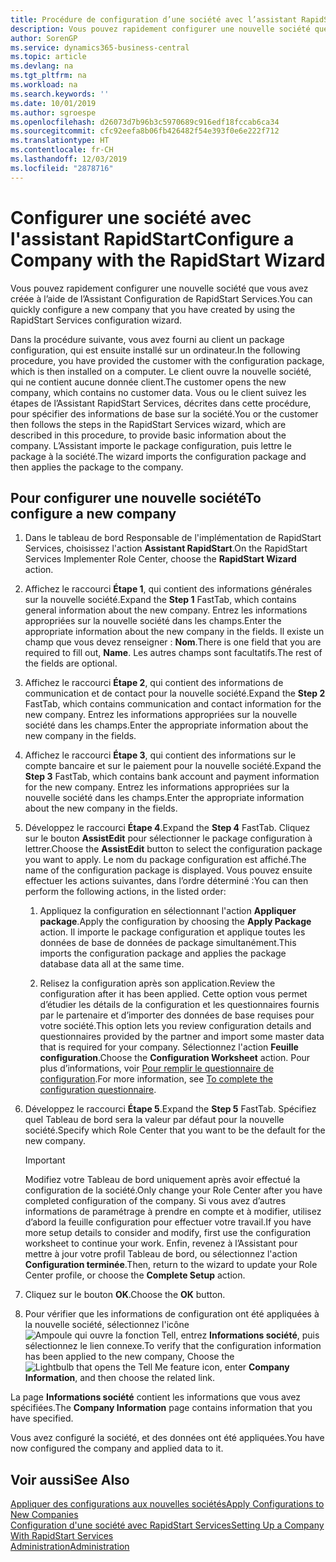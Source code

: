 ```yaml
---
title: Procédure de configuration d’une société avec l’assistant RapidStart | Microsoft Docs
description: Vous pouvez rapidement configurer une nouvelle société que vous avez créée à l’aide de l’Assistant Configuration de RapidStart Services.
author: SorenGP
ms.service: dynamics365-business-central
ms.topic: article
ms.devlang: na
ms.tgt_pltfrm: na
ms.workload: na
ms.search.keywords: ''
ms.date: 10/01/2019
ms.author: sgroespe
ms.openlocfilehash: d26073d7b96b3c5970689c916edf18fccab6ca34
ms.sourcegitcommit: cfc92eefa8b06fb426482f54e393f0e6e222f712
ms.translationtype: HT
ms.contentlocale: fr-CH
ms.lasthandoff: 12/03/2019
ms.locfileid: "2878716"
---
```

# <a name="configure-a-company-with-the-rapidstart-wizard"></a><span data-ttu-id="dbcce-103">Configurer une société avec l'assistant RapidStart</span><span class="sxs-lookup"><span data-stu-id="dbcce-103">Configure a Company with the RapidStart Wizard</span></span>
<span data-ttu-id="dbcce-104">Vous pouvez rapidement configurer une nouvelle société que vous avez créée à l’aide de l’Assistant Configuration de RapidStart Services.</span><span class="sxs-lookup"><span data-stu-id="dbcce-104">You can quickly configure a new company that you have created by using the RapidStart Services configuration wizard.</span></span>

<span data-ttu-id="dbcce-105">Dans la procédure suivante, vous avez fourni au client un package configuration, qui est ensuite installé sur un ordinateur.</span><span class="sxs-lookup"><span data-stu-id="dbcce-105">In the following procedure, you have provided the customer with the configuration package, which is then installed on a computer.</span></span> <span data-ttu-id="dbcce-106">Le client ouvre la nouvelle société, qui ne contient aucune donnée client.</span><span class="sxs-lookup"><span data-stu-id="dbcce-106">The customer opens the new company, which contains no customer data.</span></span> <span data-ttu-id="dbcce-107">Vous ou le client suivez les étapes de l’Assistant RapidStart Services, décrites dans cette procédure, pour spécifier des informations de base sur la société.</span><span class="sxs-lookup"><span data-stu-id="dbcce-107">You or the customer then follows the steps in the RapidStart Services wizard, which are described in this procedure, to provide basic information about the company.</span></span> <span data-ttu-id="dbcce-108">L’Assistant importe le package configuration, puis lettre le package à la société.</span><span class="sxs-lookup"><span data-stu-id="dbcce-108">The wizard imports the configuration package and then applies the package to the company.</span></span>  

## <a name="to-configure-a-new-company"></a><span data-ttu-id="dbcce-109">Pour configurer une nouvelle société</span><span class="sxs-lookup"><span data-stu-id="dbcce-109">To configure a new company</span></span>  
1. <span data-ttu-id="dbcce-110">Dans le tableau de bord Responsable de l'implémentation de RapidStart Services, choisissez l'action **Assistant RapidStart**.</span><span class="sxs-lookup"><span data-stu-id="dbcce-110">On the RapidStart Services Implementer Role Center, choose the **RapidStart Wizard** action.</span></span>  
2. <span data-ttu-id="dbcce-111">Affichez le raccourci **Étape 1**, qui contient des informations générales sur la nouvelle société.</span><span class="sxs-lookup"><span data-stu-id="dbcce-111">Expand the **Step 1** FastTab, which contains general information about the new company.</span></span> <span data-ttu-id="dbcce-112">Entrez les informations appropriées sur la nouvelle société dans les champs.</span><span class="sxs-lookup"><span data-stu-id="dbcce-112">Enter the appropriate information about the new company in the fields.</span></span> <span data-ttu-id="dbcce-113">Il existe un champ que vous devez renseigner : **Nom**.</span><span class="sxs-lookup"><span data-stu-id="dbcce-113">There is one field that you are required to fill out, **Name**.</span></span> <span data-ttu-id="dbcce-114">Les autres champs sont facultatifs.</span><span class="sxs-lookup"><span data-stu-id="dbcce-114">The rest of the fields are optional.</span></span>  
3. <span data-ttu-id="dbcce-115">Affichez le raccourci **Étape 2**, qui contient des informations de communication et de contact pour la nouvelle société.</span><span class="sxs-lookup"><span data-stu-id="dbcce-115">Expand the **Step 2** FastTab, which contains communication and contact information for the new company.</span></span> <span data-ttu-id="dbcce-116">Entrez les informations appropriées sur la nouvelle société dans les champs.</span><span class="sxs-lookup"><span data-stu-id="dbcce-116">Enter the appropriate information about the new company in the fields.</span></span>
4. <span data-ttu-id="dbcce-117">Affichez le raccourci **Étape 3**, qui contient des informations sur le compte bancaire et sur le paiement pour la nouvelle société.</span><span class="sxs-lookup"><span data-stu-id="dbcce-117">Expand the **Step 3** FastTab, which contains bank account and payment information for the new company.</span></span> <span data-ttu-id="dbcce-118">Entrez les informations appropriées sur la nouvelle société dans les champs.</span><span class="sxs-lookup"><span data-stu-id="dbcce-118">Enter the appropriate information about the new company in the fields.</span></span>  
5. <span data-ttu-id="dbcce-119">Développez le raccourci **Étape 4**.</span><span class="sxs-lookup"><span data-stu-id="dbcce-119">Expand the **Step 4** FastTab.</span></span> <span data-ttu-id="dbcce-120">Cliquez sur le bouton **AssistEdit** pour sélectionner le package configuration à lettrer.</span><span class="sxs-lookup"><span data-stu-id="dbcce-120">Choose the **AssistEdit** button to select the configuration package you want to apply.</span></span> <span data-ttu-id="dbcce-121">Le nom du package configuration est affiché.</span><span class="sxs-lookup"><span data-stu-id="dbcce-121">The name of the configuration package is displayed.</span></span> <span data-ttu-id="dbcce-122">Vous pouvez ensuite effectuer les actions suivantes, dans l’ordre déterminé :</span><span class="sxs-lookup"><span data-stu-id="dbcce-122">You can then perform the following actions, in the listed order:</span></span>  

    1. <span data-ttu-id="dbcce-123">Appliquez la configuration en sélectionnant l'action **Appliquer package**.</span><span class="sxs-lookup"><span data-stu-id="dbcce-123">Apply the configuration by choosing the **Apply Package** action.</span></span> <span data-ttu-id="dbcce-124">Il importe le package configuration et applique toutes les données de base de données de package simultanément.</span><span class="sxs-lookup"><span data-stu-id="dbcce-124">This imports the configuration package and applies the package database data all at the same time.</span></span>  

    2. <span data-ttu-id="dbcce-125">Relisez la configuration après son application.</span><span class="sxs-lookup"><span data-stu-id="dbcce-125">Review the configuration after it has been applied.</span></span> <span data-ttu-id="dbcce-126">Cette option vous permet d’étudier les détails de la configuration et les questionnaires fournis par le partenaire et d’importer des données de base requises pour votre société.</span><span class="sxs-lookup"><span data-stu-id="dbcce-126">This option lets you review configuration details and questionnaires provided by the partner and import some master data that is required for your company.</span></span> <span data-ttu-id="dbcce-127">Sélectionnez l'action **Feuille configuration**.</span><span class="sxs-lookup"><span data-stu-id="dbcce-127">Choose the **Configuration Worksheet** action.</span></span> <span data-ttu-id="dbcce-128">Pour plus d’informations, voir [Pour remplir le questionnaire de configuration](admin-gather-customer-setup-values.md#to-complete-the-configuration-questionnaire).</span><span class="sxs-lookup"><span data-stu-id="dbcce-128">For more information, see [To complete the configuration questionnaire](admin-gather-customer-setup-values.md#to-complete-the-configuration-questionnaire).</span></span>  

6. <span data-ttu-id="dbcce-129">Développez le raccourci **Étape 5**.</span><span class="sxs-lookup"><span data-stu-id="dbcce-129">Expand the **Step 5** FastTab.</span></span> <span data-ttu-id="dbcce-130">Spécifiez quel Tableau de bord sera la valeur par défaut pour la nouvelle société.</span><span class="sxs-lookup"><span data-stu-id="dbcce-130">Specify which Role Center that you want to be the default for the new company.</span></span>  

    > [!IMPORTANT]  
    >  <span data-ttu-id="dbcce-131">Modifiez votre Tableau de bord uniquement après avoir effectué la configuration de la société.</span><span class="sxs-lookup"><span data-stu-id="dbcce-131">Only change your Role Center after you have completed configuration of the company.</span></span> <span data-ttu-id="dbcce-132">Si vous avez d’autres informations de paramétrage à prendre en compte et à modifier, utilisez d’abord la feuille configuration pour effectuer votre travail.</span><span class="sxs-lookup"><span data-stu-id="dbcce-132">If you have more setup details to consider and modify, first use the configuration worksheet to continue your work.</span></span> <span data-ttu-id="dbcce-133">Enfin, revenez à l’Assistant pour mettre à jour votre profil Tableau de bord, ou sélectionnez l'action **Configuration terminée**.</span><span class="sxs-lookup"><span data-stu-id="dbcce-133">Then, return to the wizard to update your Role Center profile, or choose the **Complete Setup** action.</span></span>

7. <span data-ttu-id="dbcce-134">Cliquez sur le bouton **OK**.</span><span class="sxs-lookup"><span data-stu-id="dbcce-134">Choose the **OK** button.</span></span>  
8. <span data-ttu-id="dbcce-135">Pour vérifier que les informations de configuration ont été appliquées à la nouvelle société, sélectionnez l'icône ![Ampoule qui ouvre la fonction Tell](media/ui-search/search_small.png "Dites-moi ce que vous voulez faire"), entrez **Informations société**, puis sélectionnez le lien connexe.</span><span class="sxs-lookup"><span data-stu-id="dbcce-135">To verify that the configuration information has been applied to the new company, Choose the ![Lightbulb that opens the Tell Me feature](media/ui-search/search_small.png "Tell me what you want to do") icon, enter **Company Information**, and then choose the related link.</span></span>

<span data-ttu-id="dbcce-136">La page **Informations société** contient les informations que vous avez spécifiées.</span><span class="sxs-lookup"><span data-stu-id="dbcce-136">The **Company Information** page contains information that you have specified.</span></span>   

<span data-ttu-id="dbcce-137">Vous avez configuré la société, et des données ont été appliquées.</span><span class="sxs-lookup"><span data-stu-id="dbcce-137">You have now configured the company and applied data to it.</span></span>  

## <a name="see-also"></a><span data-ttu-id="dbcce-138">Voir aussi</span><span class="sxs-lookup"><span data-stu-id="dbcce-138">See Also</span></span>  
[<span data-ttu-id="dbcce-139">Appliquer des configurations aux nouvelles sociétés</span><span class="sxs-lookup"><span data-stu-id="dbcce-139">Apply Configurations to New Companies</span></span>](admin-apply-configuration-to-new-companies.md)  
[<span data-ttu-id="dbcce-140">Configuration d'une société avec RapidStart Services</span><span class="sxs-lookup"><span data-stu-id="dbcce-140">Setting Up a Company With RapidStart Services</span></span>](admin-set-up-a-company-with-rapidstart.md)  
[<span data-ttu-id="dbcce-141">Administration</span><span class="sxs-lookup"><span data-stu-id="dbcce-141">Administration</span></span>](admin-setup-and-administration.md)
